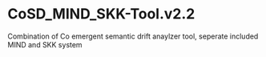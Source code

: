 # CoSD_MIND_SKK-Tool.v2.2
Combination of Co emergent semantic drift anaylzer tool, seperate included MIND and SKK system
